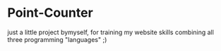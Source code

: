 # Point-Counter

just a little project bymyself, for training my website skills combining all three programming "languages" ;)

